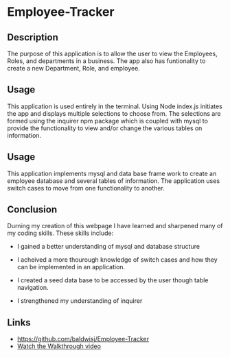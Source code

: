# Employee-Tracker

## Description
The purpose of this application is to allow the user to view the Employees, Roles, and departments in a business. The app also has funtionality to create a new Department, Role, and employee.

## Usage
This application is used entirely in the terminal. Using Node index.js initiates the app and displays multiple selections to choose from. The selections are formed using the inquirer npm package which is coupled with mysql to provide the functionality to view and/or change the various tables on information.

## Usage
This application implements mysql and data base frame work to create an employee database and several tables of information. The application uses switch cases to move from one functionality to another.

## Conclusion
Durning my creation of this webpage I have learned and sharpened many of my coding skills. These skills include:

* I gained a better understanding of mysql and database structure

* I acheived a more thourough knowledge of switch cases and how they can be implemented in an application.

* I created a seed data base to be accessed by the user though table navigation.

* I strengthened my understanding of inquirer

## Links
- https://github.com/baldwisj/Employee-Tracker
- [Watch the Walkthrough video](https://drive.google.com/file/d/1M6cX8A6c8A2koJZFJMor9jnWZ4Tx6uNE/view)

